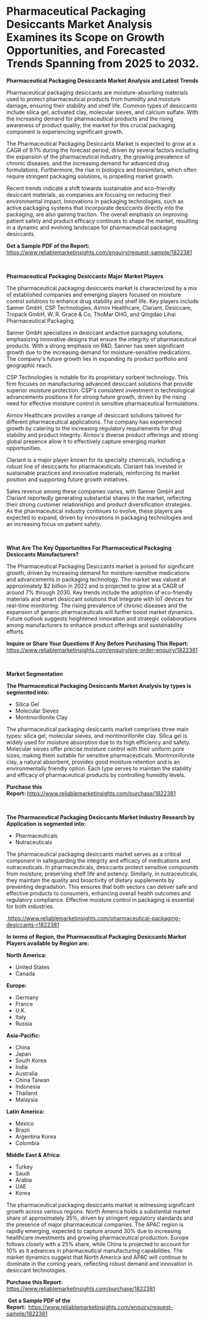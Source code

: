 <p><h1>Pharmaceutical Packaging Desiccants Market Analysis Examines its Scope on Growth Opportunities, and Forecasted Trends Spanning from 2025 to 2032.</h1></p><p><strong>Pharmaceutical Packaging Desiccants Market Analysis and Latest Trends</strong></p>
<p><p>Pharmaceutical packaging desiccants are moisture-absorbing materials used to protect pharmaceutical products from humidity and moisture damage, ensuring their stability and shelf life. Common types of desiccants include silica gel, activated clay, molecular sieves, and calcium sulfate. With the increasing demand for pharmaceutical products and the rising awareness of product quality, the market for this crucial packaging component is experiencing significant growth.</p><p>The Pharmaceutical Packaging Desiccants Market is expected to grow at a CAGR of 9.1% during the forecast period, driven by several factors including the expansion of the pharmaceutical industry, the growing prevalence of chronic diseases, and the increasing demand for advanced drug formulations. Furthermore, the rise in biologics and biosimilars, which often require stringent packaging solutions, is propelling market growth.</p><p>Recent trends indicate a shift towards sustainable and eco-friendly desiccant materials, as companies are focusing on reducing their environmental impact. Innovations in packaging technologies, such as active packaging systems that incorporate desiccants directly into the packaging, are also gaining traction. The overall emphasis on improving patient safety and product efficacy continues to shape the market, resulting in a dynamic and evolving landscape for pharmaceutical packaging desiccants.</p></p>
<p><strong>Get a Sample PDF of the Report:&nbsp;</strong> <a href="https://www.reliablemarketinsights.com/enquiry/request-sample/1822381?utm_campaign=2210&utm_medium=2&utm_source=Github&utm_content=ia&utm_term=19042025&utm_id=pharmaceutical-packaging-desiccants">https://www.reliablemarketinsights.com/enquiry/request-sample/1822381</a></p>
<p>&nbsp;</p>
<p><strong>Pharmaceutical Packaging Desiccants Major Market Players</strong></p>
<p><p>The pharmaceutical packaging desiccants market is characterized by a mix of established companies and emerging players focused on moisture control solutions to enhance drug stability and shelf life. Key players include Sanner GmbH, CSP Technologies, Airnov Healthcare, Clariant, Desiccare, Tropack GmbH, W. R. Grace & Co, ThoMar OHG, and Qingdao Lihai Pharmaceutical Packaging.</p><p>Sanner GmbH specializes in desiccant andactive packaging solutions, emphasizing innovative designs that ensure the integrity of pharmaceutical products. With a strong emphasis on R&D, Sanner has seen significant growth due to the increasing demand for moisture-sensitive medications. The company's future growth lies in expanding its product portfolio and geographic reach.</p><p>CSP Technologies is notable for its proprietary sorbent technology. This firm focuses on manufacturing advanced desiccant solutions that provide superior moisture protection. CSP's consistent investment in technological advancements positions it for strong future growth, driven by the rising need for effective moisture control in sensitive pharmaceutical formulations.</p><p>Airnov Healthcare provides a range of desiccant solutions tailored for different pharmaceutical applications. The company has experienced growth by catering to the increasing regulatory requirements for drug stability and product integrity. Airnov's diverse product offerings and strong global presence allow it to effectively capture emerging market opportunities.</p><p>Clariant is a major player known for its specialty chemicals, including a robust line of desiccants for pharmaceuticals. Clariant has invested in sustainable practices and innovative materials, reinforcing its market position and supporting future growth initiatives.</p><p>Sales revenue among these companies varies, with Sanner GmbH and Clariant reportedly generating substantial shares in the market, reflecting their strong customer relationships and product diversification strategies. As the pharmaceutical industry continues to evolve, these players are expected to expand, driven by innovations in packaging technologies and an increasing focus on patient safety.</p></p>
<p>&nbsp;</p>
<p><strong>What Are The Key Opportunities For Pharmaceutical Packaging Desiccants Manufacturers?</strong></p>
<p><p>The Pharmaceutical Packaging Desiccants market is poised for significant growth, driven by increasing demand for moisture-sensitive medications and advancements in packaging technology. The market was valued at approximately $2 billion in 2022 and is projected to grow at a CAGR of around 7% through 2030. Key trends include the adoption of eco-friendly materials and smart desiccant solutions that integrate with IoT devices for real-time monitoring. The rising prevalence of chronic diseases and the expansion of generic pharmaceuticals will further boost market dynamics. Future outlook suggests heightened innovation and strategic collaborations among manufacturers to enhance product offerings and sustainability efforts.</p></p>
<p><strong>Inquire or Share Your Questions If Any Before Purchasing This Report:</strong> <a href="https://www.reliablemarketinsights.com/enquiry/pre-order-enquiry/1822381?utm_campaign=2210&utm_medium=2&utm_source=Github&utm_content=ia&utm_term=19042025&utm_id=pharmaceutical-packaging-desiccants">https://www.reliablemarketinsights.com/enquiry/pre-order-enquiry/1822381</a></p>
<p>&nbsp;</p>
<p><strong>Market Segmentation</strong></p>
<p><strong>The Pharmaceutical Packaging Desiccants Market Analysis by types is segmented into:</strong></p>
<p><ul><li>Silica Gel</li><li>Molecular Sieves</li><li>Montmorillonite Clay</li></ul></p>
<p><p>The pharmaceutical packaging desiccants market comprises three main types: silica gel, molecular sieves, and montmorillonite clay. Silica gel is widely used for moisture absorption due to its high efficiency and safety. Molecular sieves offer precise moisture control with their uniform pore sizes, making them suitable for sensitive pharmaceuticals. Montmorillonite clay, a natural absorbent, provides good moisture retention and is an environmentally friendly option. Each type serves to maintain the stability and efficacy of pharmaceutical products by controlling humidity levels.</p></p>
<p><strong>Purchase this Report:&nbsp;</strong><a href="https://www.reliablemarketinsights.com/purchase/1822381?utm_campaign=2210&utm_medium=2&utm_source=Github&utm_content=ia&utm_term=19042025&utm_id=pharmaceutical-packaging-desiccants">https://www.reliablemarketinsights.com/purchase/1822381</a></p>
<p>&nbsp;</p>
<p><strong>The Pharmaceutical Packaging Desiccants Market Industry Research by Application is segmented into:</strong></p>
<p><ul><li>Pharmaceuticals</li><li>Nutraceuticals</li></ul></p>
<p><p>The pharmaceutical packaging desiccants market serves as a critical component in safeguarding the integrity and efficacy of medications and nutraceuticals. In pharmaceuticals, desiccants protect sensitive compounds from moisture, preserving shelf life and potency. Similarly, in nutraceuticals, they maintain the quality and bioactivity of dietary supplements by preventing degradation. This ensures that both sectors can deliver safe and effective products to consumers, enhancing overall health outcomes and regulatory compliance. Effective moisture control in packaging is essential for both industries.</p></p>
<p><a href="https://www.reliablemarketinsights.com/pharmaceutical-packaging-desiccants-r1822381?utm_campaign=2210&utm_medium=2&utm_source=Github&utm_content=ia&utm_term=19042025&utm_id=pharmaceutical-packaging-desiccants">&nbsp;https://www.reliablemarketinsights.com/pharmaceutical-packaging-desiccants-r1822381</a></p>
<p><strong>In terms of Region, the Pharmaceutical Packaging Desiccants Market Players available by Region are:</strong></p>
<p>
    <p> <strong> North America: </strong>
        <ul>
            <li>United States</li>
            <li>Canada</li>
        </ul>
        </p> 
    <p> <strong> Europe: </strong>
        <ul>
            <li>Germany</li>
            <li>France</li>
            <li>U.K.</li>
            <li>Italy</li>
            <li>Russia</li>
        </ul>
        </p> 
    <p> <strong> Asia-Pacific: </strong>
        <ul>
            <li>China</li>
            <li>Japan</li>
            <li>South Korea</li>
            <li>India</li>
            <li>Australia</li>
            <li>China Taiwan</li>
            <li>Indonesia</li>
            <li>Thailand</li>
            <li>Malaysia</li>
        </ul>
        </p> 
    <p> <strong> Latin America: </strong>
        <ul>
            <li>Mexico</li>
            <li>Brazil</li>
            <li>Argentina Korea</li>
            <li>Colombia</li>
        </ul>
        </p> 
    <p> <strong> Middle East & Africa: </strong>
        <ul>
            <li>Turkey</li>
            <li>Saudi</li>
            <li>Arabia</li>
            <li>UAE</li>
            <li>Korea</li>
        </ul>
    </p>
    </p>
<p><p>The pharmaceutical packaging desiccants market is witnessing significant growth across various regions. North America holds a substantial market share of approximately 35%, driven by stringent regulatory standards and the presence of major pharmaceutical companies. The APAC region is rapidly emerging, expected to capture around 30% due to increasing healthcare investments and growing pharmaceutical production. Europe follows closely with a 25% share, while China is projected to account for 10% as it advances in pharmaceutical manufacturing capabilities. The market dynamics suggest that North America and APAC will continue to dominate in the coming years, reflecting robust demand and innovation in desiccant technologies.</p></p>
<p><strong>Purchase this Report: </strong><a href="https://www.reliablemarketinsights.com/purchase/1822381?utm_campaign=2210&utm_medium=2&utm_source=Github&utm_content=ia&utm_term=19042025&utm_id=pharmaceutical-packaging-desiccants">https://www.reliablemarketinsights.com/purchase/1822381</a></p>
<p>&nbsp;<strong>Get a Sample PDF of the Report:&nbsp;&nbsp;</strong><a href="https://www.reliablemarketinsights.com/enquiry/request-sample/1822381?utm_campaign=2210&utm_medium=2&utm_source=Github&utm_content=ia&utm_term=19042025&utm_id=pharmaceutical-packaging-desiccants">https://www.reliablemarketinsights.com/enquiry/request-sample/1822381</a></p>
<p><strong></strong></p>
<p><p></p><p></p><p></p></p>